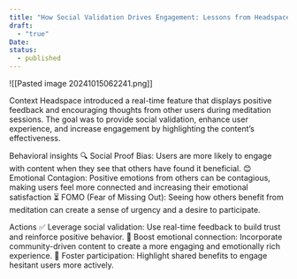 ```yaml
---
title: "How Social Validation Drives Engagement: Lessons from Headspace’s Real-Time Feedback Experiment"
draft:
  - "true"
Date: 
status:
  - published
---
```

![[Pasted image 20241015062241.png]]


Context
Headspace introduced a real-time feature that displays positive feedback and encouraging thoughts from other users during meditation sessions. The goal was to provide social validation, enhance user experience, and increase engagement by highlighting the content’s effectiveness.

Behavioral insights
🔍 Social Proof Bias: Users are more likely to engage with content when they see that others have found it beneficial.
😊 Emotional Contagion: Positive emotions from others can be contagious, making users feel more connected and increasing their emotional satisfaction
⏳ FOMO (Fear of Missing Out): Seeing how others benefit from meditation can create a sense of urgency and a desire to participate.

Actions
✅ Leverage social validation: Use real-time feedback to build trust and reinforce positive behavior.
🤝 Boost emotional connection: Incorporate community-driven content to create a more engaging and emotionally rich experience.
🎯 Foster participation: Highlight shared benefits to engage hesitant users more actively.